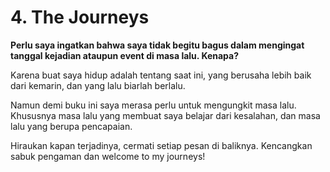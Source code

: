 # 4. The Journeys

**Perlu saya ingatkan bahwa saya tidak begitu bagus dalam mengingat tanggal kejadian ataupun event di masa lalu. Kenapa?**

Karena buat saya hidup adalah tentang saat ini, yang berusaha lebih baik dari kemarin, dan yang lalu biarlah berlalu.

Namun demi buku ini saya merasa perlu untuk mengungkit masa lalu. Khususnya masa lalu yang membuat saya belajar dari kesalahan, dan masa lalu yang berupa pencapaian.

Hiraukan kapan terjadinya, cermati setiap pesan di baliknya. Kencangkan sabuk pengaman dan welcome to my journeys!
